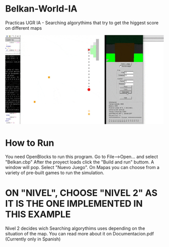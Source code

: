 # Belkan-World-IA
Practicas UGR IA - Searching algorythims that try to get the higgest score on different maps

![](Belkan.gif)

# How to Run

You need OpenBlocks to run this program. Go to File-->Open... and select "Belkan.cbp" 
After the proyect loads click the "Build and run" buttom.
A window will pop. Select "Nuevo Juego".
On Mapas you can choose from a variety of pre-built games to run the simulation.

# ON "NIVEL", CHOOSE "NIVEL 2" AS IT IS THE ONE IMPLEMENTED IN THIS EXAMPLE

Nivel 2 decides wich Searching algorythims uses depending on the situation of the map. You can read more about it on Documentacion.pdf (Currently only in Spanish)


